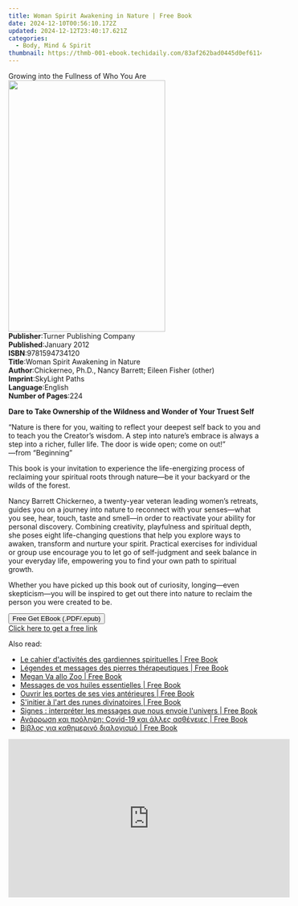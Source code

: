 ```yaml
---
title: Woman Spirit Awakening in Nature | Free Book
date: 2024-12-10T00:56:10.172Z
updated: 2024-12-12T23:40:17.621Z
categories:
  - Body, Mind & Spirit
thumbnail: https://thmb-001-ebook.techidaily.com/83af262bad0445d0ef6114a8bd933d073840659d8b9917f504ebcd40a340d9fd.jpg
---
```

<main id="book-container">
  <div class="flex flex-col">
    <div class="book-brief flex-1 py-6 px-4 sm:p-6 md:py-10 md:px-8">
      <!-- brief-->
      <div class="book-brief-main">
        Growing into the Fullness of Who You Are
      </div>
    </div>
    <div
      class="book-meta-info flex-1 grid gap-4 col-start-1 col-end-3 row-start-1 sm:mb-6 sm:grid-cols-4 lg:gap-6 lg:col-start-2 lg:row-end-6 lg:row-span-6 lg:mb-0"
    >
      <div
        class="book-meta-info-left place-content-center mt-4 p-4 text-sm leading-6 col-start-2 col-span-2 dark:text-slate-400"
      >
        <img
          class="w-full h-500 object-cover rounded-lg sm:h-255 sm:col-span-2 lg:col-span-full"
          src="https://img-001-ebook.techidaily.com/742cb57f118357d70c5334e43b6f021af2d86ba6a06e87c4d889f26e7090ef18.jpg"
          alt=""
          width="312"
          height="500"
        />
      </div>
      <div
        class="book-meta-info-right mt-2 col-start-1 row-start-2 col-span-3 self-center"
      >
        <!-- meta data  -->
        <div class="flex flex-col px-4 md:px-8">
          <div class="flex-1">
            <strong>Publisher</strong>:<span class="px-2"
              >Turner Publishing Company</span
            >
          </div>
          <div class="flex-1">
            <strong>Published</strong>:<span class="px-2">January 2012</span>
          </div>
          <div class="flex-1">
            <strong>ISBN</strong>:<span class="px-2">9781594734120</span>
          </div>
          <div class="flex-1">
            <strong>Title</strong>:<span class="px-2"
              >Woman Spirit Awakening in Nature</span
            >
          </div>
          <div class="flex-1">
            <strong>Author</strong>:<span class="px-2"
              >Chickerneo, Ph.D., Nancy Barrett; Eileen Fisher (other)</span
            >
          </div>
          <div class="flex-1">
            <strong>Imprint</strong>:<span class="px-2">SkyLight Paths</span>
          </div>
          <div class="flex-1">
            <strong>Language</strong>:<span class="px-2">English</span>
          </div>
          <div class="flex-1">
            <strong>Number of Pages</strong>:<span class="px-2">224</span>
          </div>
        </div>
      </div>
    </div>
    <div class="book-description flex-1 py-6 px-4 sm:p-6 md:py-10 md:px-8">
      <div class="book-description-main">
        <div accordion-content="" id="description">
          <p>
            <b
              >Dare to Take Ownership of the Wildness and Wonder of Your Truest
              Self
            </b>
          </p>
          <span class="BLB"
            >“Nature is there for you, waiting to reflect your deepest self back
            to you and to teach you the Creator’s wisdom. A step into nature’s
            embrace is always a step into a richer, fuller life. The door is
            wide open; come on out!”<br />—from “Beginning”
            <p></p>
            <p>
              This book is your invitation to experience the life-energizing
              process of reclaiming your spiritual roots through nature—be it
              your backyard or the wilds of the forest.
            </p>
            <p>
              Nancy Barrett Chickerneo, a twenty-year veteran leading women’s
              retreats, guides you on a journey into nature to reconnect with
              your senses—what you see, hear, touch, taste and smell—in order to
              reactivate your ability for personal discovery. Combining
              creativity, playfulness and spiritual depth, she poses eight
              life-changing questions that help you explore ways to awaken,
              transform and nurture your spirit. Practical exercises for
              individual or group use encourage you to let go of self-judgment
              and seek balance in your everyday life, empowering you to find
              your own path to spiritual growth.
            </p>
            <p>
              Whether you have picked up this book out of curiosity,
              longing—even skepticism—you will be inspired to get out there into
              nature to reclaim the person you were created to be.
            </p></span
          >
        </div>
        <div class="accordion-fader"></div>
      </div>
    </div>
    <div class="book-excerpts flex-1 py-6 px-4 sm:p-6 md:py-10 md:px-8"></div>
    <div
      class="book-about-author flex-1 py-6 px-4 sm:p-6 md:py-10 md:px-8"
    ></div>
    <div class="book-free-get flex-1 py-6 px-4 sm:p-6 md:py-10 md:px-8">
      <button
        id="btn-free-get"
        class="bg-blue-500 hover:bg-blue-700 text-white font-bold py-2 px-4 rounded"
      >
        Free Get EBook (.PDF/.epub)
      </button>
      <div id="countdown-display" class="px-2 text-lg mt-2"></div>
      <a
        id="free-link"
        class="hidden bg-blue-500 hover:bg-blue-700 text-white font-bold py-2 px-4 rounded"
        href="https://www.ebooks.com/en-us/book/96499729/woman-spirit-awakening-in-nature/chickerneo-ph-d-nancy-barrett/"
        target="_blank"
        >Click here to get a free link</a
      >
    </div>
    <script>
      let countdownTime = 0;
      let countdownInterval = null;
      document
        .getElementById('btn-free-get')
        .addEventListener('click', startCountdown);
      function startCountdown() {
        countdownTime = new Date().getTime() + 60000 * 3;
        countdownInterval = setInterval(updateCountdown, 1000);
        document.getElementById('btn-free-get').disabled = true;
        document
          .getElementById('btn-free-get')
          .classList.add('bg-gray-500', 'cursor-not-allowed');
      }
      function updateCountdown() {
        let currentTime = new Date().getTime();
        let timeLeft = countdownTime - currentTime;
        let secondsLeft = Math.floor(timeLeft / 1000);
        document.getElementById('countdown-display').innerHTML =
          `Remaining time: ${secondsLeft} seconds.`;
        if (secondsLeft <= 0) {
          clearInterval(countdownInterval);
          document.getElementById('btn-free-get').classList.add('hidden');
          document.getElementById('free-link').classList.remove('hidden');
          document.getElementById('countdown-display').innerHTML = '';
        }
      }
    </script>
  </div>
</main>

<ins class="adsbygoogle"
      style="display:block"
      data-ad-client="ca-pub-7571918770474297"
      data-ad-slot="8358498916"
      data-ad-format="auto"
      data-full-width-responsive="true"></ins>
    

<span class="atpl-alsoreadstyle">Also read:</span>
<div><ul>
<li><a href="https://novels-ebooks.techidaily.com/210664224-9782889700844-le-cahier-dactivites-des-gardiennes-spirituelles/"><u>Le cahier d'activités des gardiennes spirituelles | Free Book</u></a></li>
<li><a href="https://novels-ebooks.techidaily.com/210664275-9782889700721-legendes-et-messages-des-pierres-therapeutiques/"><u>Légendes et messages des pierres thérapeutiques | Free Book</u></a></li>
<li><a href="https://novels-ebooks.techidaily.com/210664046-9781667436203-megan-va-allo-zoo/"><u>Megan Va allo Zoo | Free Book</u></a></li>
<li><a href="https://novels-ebooks.techidaily.com/210664311-9782889700530-messages-de-vos-huiles-essentielles/"><u>Messages de vos huiles essentielles | Free Book</u></a></li>
<li><a href="https://novels-ebooks.techidaily.com/210664235-9782889700509-ouvrir-les-portes-de-ses-vies-anterieures/"><u>Ouvrir les portes de ses vies antérieures | Free Book</u></a></li>
<li><a href="https://novels-ebooks.techidaily.com/210664269-9782889700752-sinitier-a-lart-des-runes-divinatoires/"><u>S'initier à l'art des runes divinatoires | Free Book</u></a></li>
<li><a href="https://novels-ebooks.techidaily.com/210664261-9782889700776-signes-interpreter-les-messages-que-nous-envoie-lunivers/"><u>Signes : interpréter les messages que nous envoie l'univers | Free Book</u></a></li>
<li><a href="https://novels-ebooks.techidaily.com/210664139-9781667438931-anarrwsh-kai-prolhpsh-covid-19-kai-alles-astheneies/"><u>Ανάρρωση και πρόληψη: Covid-19 και άλλες ασθένειες | Free Book</u></a></li>
<li><a href="https://novels-ebooks.techidaily.com/210664066-9781667439341-biblos-gia-kathhmerino-dialogismo/"><u>Βίβλος για καθημερινό διαλογισμό | Free Book</u></a></li>
</ul></div>

<!-- affiliate ads begin -->
<iframe width="560" height="315" src="https://www.youtube.com/embed/UCqHbpxQGP4?si=XGkajFHdqyoKNAFM" title="YouTube video player" frameborder="0" allow="accelerometer; autoplay; clipboard-write; encrypted-media; gyroscope; picture-in-picture; web-share" referrerpolicy="strict-origin-when-cross-origin" allowfullscreen></iframe>
<!-- affiliate ads end -->

